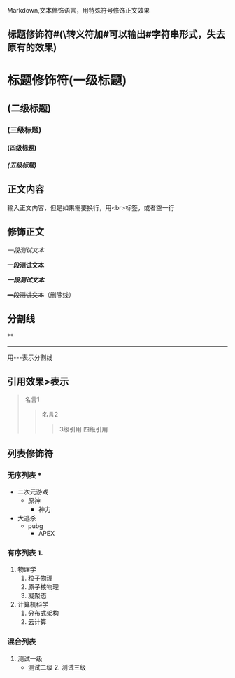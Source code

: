 Markdown,文本修饰语言，用特殊符号修饰正文效果<br>

## 标题修饰符\#(\转义符加#可以输出#字符串形式，失去原有的效果) 
# 标题修饰符(一级标题) 
## (二级标题)
### (三级标题)
#### (四级标题)
##### (五级标题)

## 正文内容
  输入正文内容，但是如果需要换行，用\<br\>标签，或者空一行

## 修饰正文<br>
  *一段测试文本*

  **一段测试文本**

  ***一段测试文本***

  ~~一段测试文本~~（删除线）

## 分割线

**

---

  用\-\-\-表示分割线
## 引用效果\>表示

> 名言1
>> 名言2
>>> 3级引用
>>> 四级引用

## 列表修饰符
### 无序列表 \*
* 二次元游戏
  * 原神
    * 神力
* 大逃杀
  * pubg
    * APEX

### 有序列表 1.
1. 物理学
   1. 粒子物理
   2. 原子核物理
   3. 凝聚态
2. 计算机科学
    1. 分布式架构
    2. 云计算
### 混合列表
1. 测试一级
   * 测试二级
     2. 测试三级

